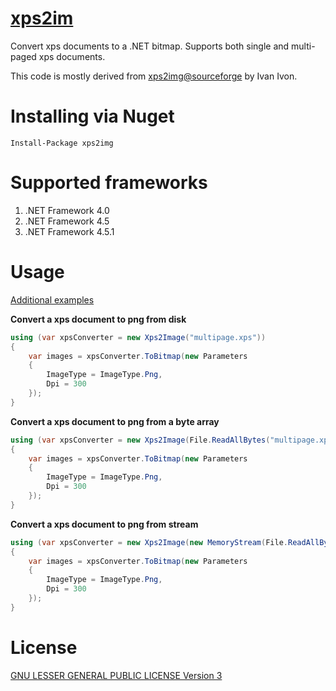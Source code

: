 [xps2im](https://www.nuget.org/packages/xps2img/)
=========

Convert xps documents to a .NET bitmap. Supports both single and multi-paged xps documents.

This code is mostly derived from [xps2img@sourceforge](http://sourceforge.net/projects/xps2img/) by Ivan Ivon.

Installing via Nuget
====================

	Install-Package xps2img

Supported frameworks
====================

1. .NET Framework 4.0
2. .NET Framework 4.5
3. .NET Framework 4.5.1

Usage
=====

[Additional examples](https://github.com/peters/xps2image/blob/master/src/xps2img.tests/Xps2ImageTests.cs)

**Convert a xps document to png from disk**

```cs
using (var xpsConverter = new Xps2Image("multipage.xps"))
{
	var images = xpsConverter.ToBitmap(new Parameters
	{
		ImageType = ImageType.Png,
		Dpi = 300
	});
}
```

**Convert a xps document to png from a byte array**

```cs
using (var xpsConverter = new Xps2Image(File.ReadAllBytes("multipage.xps")))
{
	var images = xpsConverter.ToBitmap(new Parameters
	{
		ImageType = ImageType.Png,
		Dpi = 300
	});
}
```

**Convert a xps document to png from stream**

```cs
using (var xpsConverter = new Xps2Image(new MemoryStream(File.ReadAllBytes("multipage.xps"))))
{
	var images = xpsConverter.ToBitmap(new Parameters
	{
		ImageType = ImageType.Png,
		Dpi = 300
	});
}
```

License
=======

[GNU LESSER GENERAL PUBLIC LICENSE Version 3](https://github.com/peters/xps2img/blob/master/LICENSE)
